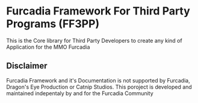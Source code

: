 # Furcadia Framework For Third Party Programs (FF3PP)
This is the Core library for Third Party Developers to create any kind of Application for the MMO Furcadia

## Disclaimer
Furcadia Framework and it's Documentation is not supported by Furcadia, Dragon's Eye Production or Catnip Studios. This poroject is developed and maintained indepentaly by and for the Furcadia Community


